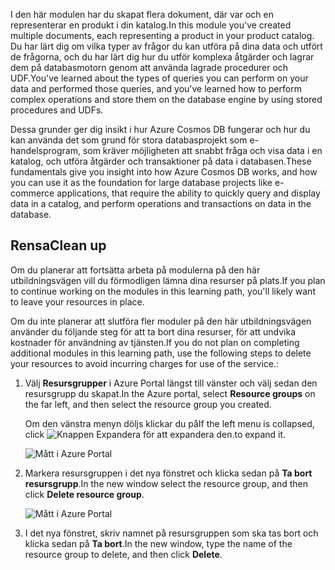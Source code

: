 <span data-ttu-id="19543-101">I den här modulen har du skapat flera dokument, där var och en representerar en produkt i din katalog.</span><span class="sxs-lookup"><span data-stu-id="19543-101">In this module you've created multiple documents, each representing a product in your product catalog.</span></span> <span data-ttu-id="19543-102">Du har lärt dig om vilka typer av frågor du kan utföra på dina data och utfört de frågorna, och du har lärt dig hur du utför komplexa åtgärder och lagrar dem på databasmotorn genom att använda lagrade procedurer och UDF.</span><span class="sxs-lookup"><span data-stu-id="19543-102">You've learned about the types of queries you can perform on your data and performed those queries, and you've learned how to perform complex operations and store them on the database engine by using stored procedures and UDFs.</span></span> 

<span data-ttu-id="19543-103">Dessa grunder ger dig insikt i hur Azure Cosmos DB fungerar och hur du kan använda det som grund för stora databasprojekt som e-handelsprogram, som kräver möjligheten att snabbt fråga och visa data i en katalog, och utföra åtgärder och transaktioner på data i databasen.</span><span class="sxs-lookup"><span data-stu-id="19543-103">These fundamentals give you insight into how Azure Cosmos DB works, and how you can use it as the foundation for large database projects like e-commerce applications, that require the ability to quickly query and display data in a catalog, and perform operations and transactions on data in the database.</span></span>

## <a name="clean-up"></a><span data-ttu-id="19543-104">Rensa</span><span class="sxs-lookup"><span data-stu-id="19543-104">Clean up</span></span>

<span data-ttu-id="19543-105">Om du planerar att fortsätta arbeta på modulerna på den här utbildningsvägen vill du förmodligen lämna dina resurser på plats.</span><span class="sxs-lookup"><span data-stu-id="19543-105">If you plan to continue working on the modules in this learning path, you'll likely want to leave your resources in place.</span></span>

<span data-ttu-id="19543-106">Om du inte planerar att slutföra fler moduler på den här utbildningsvägen använder du följande steg för att ta bort dina resurser, för att undvika kostnader för användning av tjänsten.</span><span class="sxs-lookup"><span data-stu-id="19543-106">If you do not plan on completing additional modules in this learning path, use the following steps to delete your resources to avoid incurring charges for use of the service.:</span></span>

1. <span data-ttu-id="19543-107">Välj **Resursgrupper** i Azure Portal längst till vänster och välj sedan den resursgrupp du skapat.</span><span class="sxs-lookup"><span data-stu-id="19543-107">In the Azure portal, select **Resource groups** on the far left, and then select the resource group you created.</span></span>  

    <span data-ttu-id="19543-108">Om den vänstra menyn döljs klickar du på</span><span class="sxs-lookup"><span data-stu-id="19543-108">If the left menu is collapsed, click</span></span> ![Knappen Expandera](../media-draft/5-javascript-programming/expand.png) <span data-ttu-id="19543-110">för att expandera den.</span><span class="sxs-lookup"><span data-stu-id="19543-110">to expand it.</span></span>

   ![Mått i Azure Portal](../media-draft/5-javascript-programming/delete-resources-select.png)

2. <span data-ttu-id="19543-112">Markera resursgruppen i det nya fönstret och klicka sedan på **Ta bort resursgrupp**.</span><span class="sxs-lookup"><span data-stu-id="19543-112">In the new window select the resource group, and then click **Delete resource group**.</span></span>

   ![Mått i Azure Portal](../media-draft/5-javascript-programming/delete-resources.png)

3. <span data-ttu-id="19543-114">I det nya fönstret, skriv namnet på resursgruppen som ska tas bort och klicka sedan på **Ta bort**.</span><span class="sxs-lookup"><span data-stu-id="19543-114">In the new window, type the name of the resource group to delete, and then click **Delete**.</span></span>
